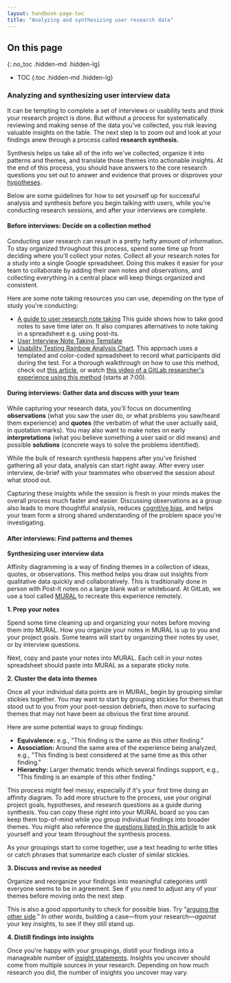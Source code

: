 ```yaml
---
layout: handbook-page-toc
title: "Analyzing and synthesizing user research data"
---
```


## On this page
{:.no_toc .hidden-md .hidden-lg}

- TOC
{:toc .hidden-md .hidden-lg}


### Analyzing and synthesizing user interview data

It can be tempting to complete a set of interviews or usability tests and think your research project is done. But without a process for systematically reviewing and making sense of the data you've collected, you risk leaving valuable insights on the table. The next step is to zoom out and look at your findings anew through a process called **research synthesis.**

Synthesis helps us take all of the info we've collected, organize it into patterns and themes, and translate those themes into actionable insights. At the end of this process, you should have answers to the core research questions you set out to answer and evidence that proves or disproves your [hypotheses](/handbook/engineering/ux/ux-research-training/defining-goals-objectives-and-hypotheses/).

Below are some guidelines for how to set yourself up for successful analysis and synthesis before you begin talking with users, while you're conducting research sessions, and after your interviews are complete.

#### Before interviews: Decide on a collection method

Conducting user research can result in a pretty hefty amount of information. To stay organized throughout this process, spend some time up front deciding where you'll collect your notes. Collect all your research notes for a study into a single Google spreadsheet. Doing this makes it easier for your team to collaborate by adding their own notes and observations, and collecting everything in a central place will keep things organized and consistent.

Here are some note taking resources you can use, depending on the type of study you're conducting:

- [A guide to user research note taking](https://condens.io/user-research-note-taking/) This guide shows how to take good notes to save time later on. It also compares alternatives to note taking in a spreadsheet e.g. using post-its. 
- [User Interview Note Taking Template](https://docs.google.com/spreadsheets/d/1hnIqg-fnCYW2XKHR8RBsO3cYLSMEZy2xUKmbiUluAY0/edit#gid=0)
- [Usability Testing Rainbow Analysis Chart](https://docs.google.com/spreadsheets/d/1bPg6op9Sk46lFVGaET-fruE0qz-ctNQsxbZKF-5lpn4/edit#gid=0). This approach uses a templated and color-coded spreadsheet to record what participants did during the test. For a thorough walkthrough on how to use this method, check out [this article](https://userresearch.blog.gov.uk/2019/09/13/how-a-spreadsheet-can-make-usability-analysis-faster-and-easier/), or watch [this video of a GitLab researcher's experience using this method](https://drive.google.com/file/d/1fYRTmaHZjMwDQfAnVpaEqHP1dByy1X5x/view?usp=sharing) (starts at 7:00).

#### During interviews: Gather data and discuss with your team

While capturing your research data, you'll focus on documenting **observations** (what you saw the user do, or what problems you saw/heard them experience) and **quotes** (the verbatim of what the user actually said, in quotation marks). You may also want to make notes on early **interpretations** (what you believe something a user said or did means) and possible **solutions** (concrete ways to solve the problems identified).

While the bulk of research synthesis happens after you've finished gathering all your data, analysis can start right away. After every user interview, de-brief with your teammates who observed the session about what stood out.

Capturing these insights while the session is fresh in your minds makes the overall process much faster and easier. Discussing observations as a group also leads to more thoughtful analysis, reduces [cognitive bias](https://medium.com/better-humans/cognitive-bias-cheat-sheet-55a472476b18), and helps your team form a strong shared understanding of the problem space you're investigating.

#### After interviews: Find patterns and themes

**Synthesizing user interview data**

Affinity diagramming is a way of finding themes in a collection of ideas, quotes, or observations. This method helps you draw out insights from qualitative data quickly and collaboratively. This is traditionally done in person with Post-It notes on a large blank wall or whiteboard. At GitLab, we use a tool called [MURAL](https://mural.co/) to recreate this experience remotely.

**1. Prep your notes**

Spend some time cleaning up and organizing your notes before moving them into MURAL. How you organize your notes in MURAL is up to you and your project goals. Some teams will start by organizing their notes by user, or by interview questions.

Next, copy and paste your notes into MURAL. Each cell in your notes spreadsheet should paste into MURAL as a separate sticky note.

**2. Cluster the data into themes**

Once all your individual data points are in MURAL, begin by grouping similar stickies together. You may want to start by grouping stickies for themes that stood out to you from your post-session debriefs, then move to surfacing themes that may not have been as obvious the first time around.

Here are some potential ways to group findings:

- **Equivalence:** e.g., "This finding is the same as this other finding."
- **Association:** Around the same area of the experience being analyzed, e.g., "This finding is best considered at the same time as this other finding."
- **Hierarchy:** Larger thematic trends which several findings support, e.g., "This finding is an example of this other finding."

This process might feel messy, especially if it's your first time doing an affinity diagram. To add more structure to the process, use your original project goals, hypotheses, and research questions as a guide during synthesis. You can copy these right into your MURAL board so you can keep them top-of-mind while you group individual findings into broader themes. You might also reference the [questions listed in this article](https://www.smashingmagazine.com/2013/09/5-step-process-conducting-user-research/#5-synthesis-answer-our-research-questions-and-prove-or-disprove-our-hypotheses) to ask yourself and your team throughout the synthesis process.

As your groupings start to come together, use a text heading to write titles or catch phrases that summarize each cluster of similar stickies.

**3. Discuss and revise as needed**

Organize and reorganize your findings into meaningful categories until everyone seems to be in agreement. See if you need to adjust any of your themes before moving onto the next step. 

This is also a good opportunity to check for possible bias. Try “[arguing the other side](https://uxdesign.cc/how-to-look-at-evidence-and-not-translate-it-into-your-own-agenda-9860171b7ba9).” In other words, building a case—from your research—*against* your key insights, to see if they still stand up.

**4. Distill findings into insights**

Once you're happy with your groupings, distill your findings into a manageable number of [insight statements](http://www.designkit.org/methods/62). Insights you uncover should come from multiple sources in your research. Depending on how much research you did, the number of insights you uncover may vary.
